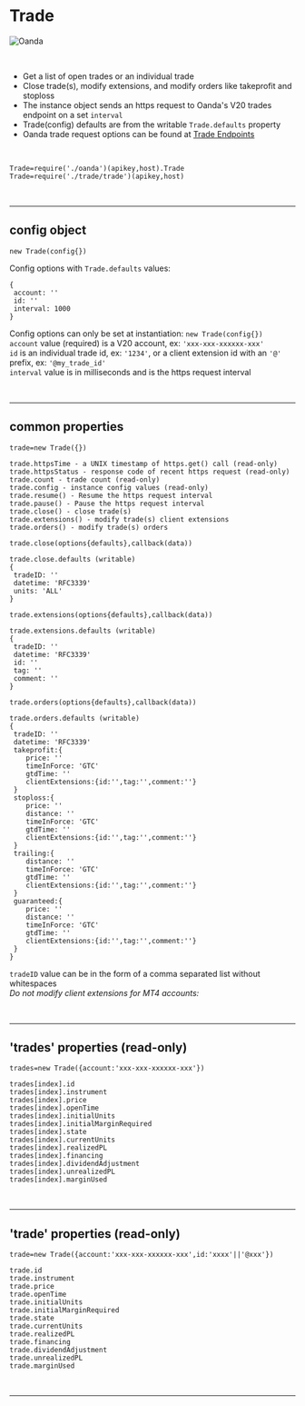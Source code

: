 # **Trade** 

![Oanda](https://img.shields.io/badge/oanda%20api-v20-blue)

<br/>

- Get a list of open trades or an individual trade
- Close trade(s), modify extensions, and modify orders like takeprofit and stoploss
- The instance object sends an https request to Oanda's V20 trades endpoint on a set `interval`
- Trade(config) defaults are from the writable `Trade.defaults` property
- Oanda trade request options can be found at [Trade Endpoints](https://developer.oanda.com/rest-live-v20/trade-ep/)

<br/>

`Trade=require('./oanda')(apikey,host).Trade`<br/>
`Trade=require('./trade/trade')(apikey,host)`

<br/>

---

config object 
-

`new Trade(config{})`<br/>

Config options with `Trade.defaults` values:<br/>

```
{
 account: ''
 id: ''
 interval: 1000
}
```

Config options can only be set at instantiation: `new Trade(config{})`<br/>
`account` value (required) is a V20 account, ex: `'xxx-xxx-xxxxxx-xxx'`<br/>
`id` is an individual trade id, ex: `'1234'`, or a client extension id with an `'@'` prefix, ex: `'@my_trade_id'`<br/>
`interval` value is in milliseconds and is the https request interval<br/>

<br/>

---

common properties
-

```
trade=new Trade({})

trade.httpsTime - a UNIX timestamp of https.get() call (read-only)
trade.httpsStatus - response code of recent https request (read-only)
trade.count - trade count (read-only)
trade.config - instance config values (read-only)
trade.resume() - Resume the https request interval
trade.pause() - Pause the https request interval
trade.close() - close trade(s)
trade.extensions() - modify trade(s) client extensions
trade.orders() - modify trade(s) orders
```
```
trade.close(options{defaults},callback(data))

trade.close.defaults (writable)
{
 tradeID: ''
 datetime: 'RFC3339'
 units: 'ALL'
}
```
```
trade.extensions(options{defaults},callback(data))

trade.extensions.defaults (writable)
{
 tradeID: ''
 datetime: 'RFC3339'
 id: ''
 tag: ''
 comment: ''
}
```
```
trade.orders(options{defaults},callback(data))

trade.orders.defaults (writable)
{
 tradeID: ''
 datetime: 'RFC3339'
 takeprofit:{
    price: ''
    timeInForce: 'GTC'
    gtdTime: ''
    clientExtensions:{id:'',tag:'',comment:''}
 }
 stoploss:{
    price: ''
    distance: ''
    timeInForce: 'GTC'
    gtdTime: ''
    clientExtensions:{id:'',tag:'',comment:''}
 }
 trailing:{
    distance: ''
    timeInForce: 'GTC'
    gtdTime: ''
    clientExtensions:{id:'',tag:'',comment:''}
 }
 guaranteed:{
    price: ''
    distance: ''
    timeInForce: 'GTC'
    gtdTime: ''
    clientExtensions:{id:'',tag:'',comment:''}
 }
}
```

`tradeID` value can be in the form of a comma separated list without whitespaces</br>
*Do not modify client extensions for MT4 accounts:*</br>

<br/>

---

'trades' properties (read-only)
-

```
trades=new Trade({account:'xxx-xxx-xxxxxx-xxx'})

trades[index].id
trades[index].instrument
trades[index].price
trades[index].openTime
trades[index].initialUnits
trades[index].initialMarginRequired
trades[index].state
trades[index].currentUnits
trades[index].realizedPL
trades[index].financing
trades[index].dividendAdjustment
trades[index].unrealizedPL
trades[index].marginUsed
```

<br/>

---

'trade' properties (read-only)
-

```
trade=new Trade({account:'xxx-xxx-xxxxxx-xxx',id:'xxxx'||'@xxx'})

trade.id
trade.instrument
trade.price
trade.openTime
trade.initialUnits
trade.initialMarginRequired
trade.state
trade.currentUnits
trade.realizedPL
trade.financing
trade.dividendAdjustment
trade.unrealizedPL
trade.marginUsed
```

<br/>


---